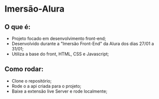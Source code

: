 # Imersão-Alura

## O que é:
- Projeto focado em desenvolvimento front-end;
- Desenvolvido durante a "Imersão Front-End" da Alura dos dias 27/01 a 31/01;
- Utiliza a base do front, HTML, CSS e Javascript;

## Como rodar:
- Clone o repositório;
- Rode o a api criada para o projeto;
- Baixe a extensão live Server e rode localmente;
